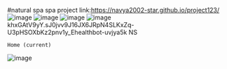 #natural spa spa
project link:https://navya2002-star.github.io/project123/
![image](https://user-images.githubusercontent.com/115772634/203699935-16c2871d-9b86-470f-b9c1-eab6d97f4c51.png)
![image](https://user-images.githubusercontent.com/115772634/203701223-4d31fb9f-e858-4720-a379-de1714c10aca.png)
![image](https://user-images.githubusercontent.com/115772634/203701459-b2770998-a312-4998-84e7-9f3b2cdfc1c2.png)
![image](https://user-images.githubusercontent.com/115772634/203701976-4edfc1d7-3b81-46f5-bafc-621b63f4cb83.png)
khxGAtV9yY.sJ0jvv9J16JX6JRpN4SLKxZq-U3pHSOXbKz2pnv1y_Ehealthbot-uvjya5k
NS

    Home (current) 

![image](https://user-images.githubusercontent.com/115772634/203700802-d1aea3ae-42c9-416a-8e1e-16d079ba2c46.png)
